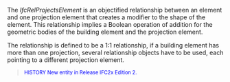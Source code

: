 ﻿The _IfcRelProjectsElement_ is an objectified relationship between an element and one projection element that creates a modifier to the shape of the element. This relationship implies a Boolean operation of addition for the geometric bodies of the building element and the projection element.

The relationship is defined to be a 1:1 relationship, if a building element has more than one projection, several relationship objects have to be used, each pointing to a different projection element.

> <font color="#0000FF"><small>HISTORY New entity in
        Release IFC2x Edition 2.</small></font>
>
